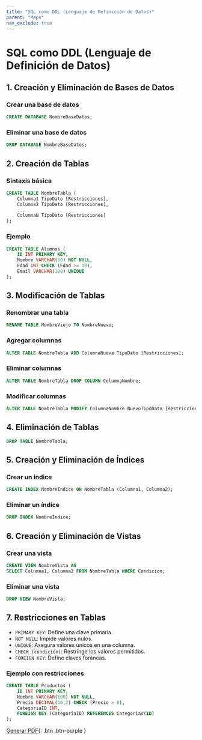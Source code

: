 ```yaml
---
title: "SQL como DDL (Lenguaje de Definición de Datos)"
parent: "Maps"
nav_exclude: true
---
```



# SQL como DDL (Lenguaje de Definición de Datos)

## 1. Creación y Eliminación de Bases de Datos  
### Crear una base de datos  
```sql
CREATE DATABASE NombreBaseDatos;
```
### Eliminar una base de datos  
```sql
DROP DATABASE NombreBaseDatos;
```

## 2. Creación de Tablas  
### Sintaxis básica  
```sql
CREATE TABLE NombreTabla (
    Columna1 TipoDato [Restricciones],
    Columna2 TipoDato [Restricciones],
    ...
    ColumnaN TipoDato [Restricciones]
);
```
### Ejemplo  
```sql
CREATE TABLE Alumnos (
    ID INT PRIMARY KEY,
    Nombre VARCHAR(50) NOT NULL,
    Edad INT CHECK (Edad >= 18),
    Email VARCHAR(100) UNIQUE
);
```

## 3. Modificación de Tablas  
### Renombrar una tabla  
```sql
RENAME TABLE NombreViejo TO NombreNuevo;
```
### Agregar columnas  
```sql
ALTER TABLE NombreTabla ADD ColumnaNueva TipoDato [Restricciones];
```
### Eliminar columnas  
```sql
ALTER TABLE NombreTabla DROP COLUMN ColumnaNombre;
```
### Modificar columnas  
```sql
ALTER TABLE NombreTabla MODIFY ColumnaNombre NuevoTipoDato [Restricciones];
```

## 4. Eliminación de Tablas  
```sql
DROP TABLE NombreTabla;
```

## 5. Creación y Eliminación de Índices  
### Crear un índice  
```sql
CREATE INDEX NombreIndice ON NombreTabla (Columna1, Columna2);
```
### Eliminar un índice  
```sql
DROP INDEX NombreIndice;
```

## 6. Creación y Eliminación de Vistas  
### Crear una vista  
```sql
CREATE VIEW NombreVista AS
SELECT Columna1, Columna2 FROM NombreTabla WHERE Condicion;
```
### Eliminar una vista  
```sql
DROP VIEW NombreVista;
```

## 7. Restricciones en Tablas  
- `PRIMARY KEY`: Define una clave primaria.  
- `NOT NULL`: Impide valores nulos.  
- `UNIQUE`: Asegura valores únicos en una columna.  
- `CHECK (condición)`: Restringe los valores permitidos.  
- `FOREIGN KEY`: Define claves foráneas.  

### Ejemplo con restricciones  
```sql
CREATE TABLE Productos (
    ID INT PRIMARY KEY,
    Nombre VARCHAR(100) NOT NULL,
    Precio DECIMAL(10,2) CHECK (Precio > 0),
    CategoriaID INT,
    FOREIGN KEY (CategoriaID) REFERENCES Categorias(ID)
);
```


[Generar PDF](sql_ddl_sentencias.pdf){: .btn .btn-purple }
